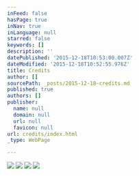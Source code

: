 ```yaml
---
inFeed: false
hasPage: true
inNav: true
inLanguage: null
starred: false
keywords: []
description: ''
datePublished: '2015-12-18T10:53:00.007Z'
dateModified: '2015-12-18T10:52:55.976Z'
title: Credits
author: []
sourcePath: _posts/2015-12-18-credits.md
published: true
authors: []
publisher:
  name: null
  domain: null
  url: null
  favicon: null
url: credits/index.html
_type: WebPage

---
```

![](https://the-grid-user-content.s3-us-west-2.amazonaws.com/59d92f1d-e3ee-4d7e-97f8-6fc4476f80a8.jpg)
![](https://the-grid-user-content.s3-us-west-2.amazonaws.com/9b9d57cd-5d55-447b-a141-d06d65842710.png)
![](https://s3-us-west-2.amazonaws.com/the-grid-img/p/d7862f0b34d99533aee89852db54ae411c1a561d.png)
![](https://s3-us-west-2.amazonaws.com/the-grid-img/p/b0ac6166466e6d94d9c1190a443b5810543034e0.png)